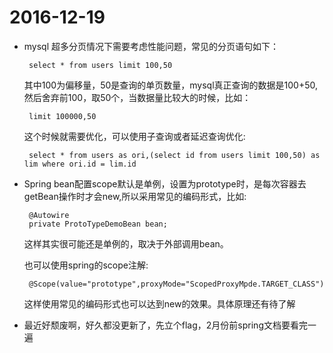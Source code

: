 # 2016-12-19

 - mysql 超多分页情况下需要考虑性能问题，常见的分页语句如下：

		select * from users limit 100,50

	其中100为偏移量，50是查询的单页数量，mysql真正查询的数据是100+50,然后舍弃前100，取50个，当数据量比较大的时候，比如：

		limit 100000,50

	这个时候就需要优化，可以使用子查询或者延迟查询优化:

		select * from users as ori,(select id from users limit 100,50) as lim where ori.id = lim.id

 - Spring bean配置scope默认是单例，设置为prototype时，是每次容器去getBean操作时才会new,所以采用常见的编码形式，比如:

		@Autowire
	  	private ProtoTypeDemoBean bean;

	这样其实很可能还是单例的，取决于外部调用bean。
	
	也可以使用spring的scope注解:
	
		@Scope(value="prototype",proxyMode="ScopedProxyMpde.TARGET_CLASS")

	这样使用常见的编码形式也可以达到new的效果。具体原理还有待了解

 - 最近好颓废啊，好久都没更新了，先立个flag，2月份前spring文档要看完一遍 